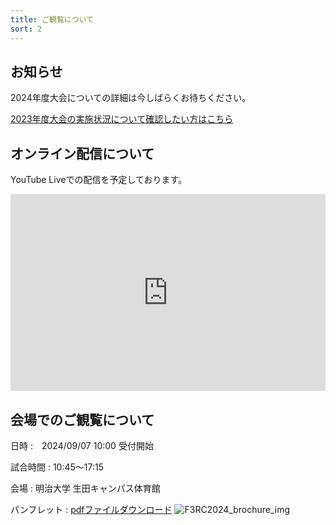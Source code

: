 ```yaml
---
title: ご観覧について
sort: 2
---
```


## お知らせ
2024年度大会についての詳細は今しばらくお待ちください。

[2023年度大会の実施状況について確認したい方はこちら](/過去の大会/2023/attend.html)

## オンライン配信について
YouTube Liveでの配信を予定しております。
<iframe style="max-width:100%;" width="560" height="315" src="https://www.youtube.com/embed/AA6l0kNn-rA?si=9hqthRM9IaxtTi7N" title="YouTube video player" frameborder="0" allow="accelerometer; autoplay; clipboard-write; encrypted-media; gyroscope; picture-in-picture; web-share" referrerpolicy="strict-origin-when-cross-origin" allowfullscreen></iframe>

## 会場でのご観覧について
日時
:　2024/09/07 10:00 受付開始

試合時間
: 10:45～17:15

会場
: 明治大学 生田キャンパス体育館

パンフレット
: [pdfファイルダウンロード](https://f3rc-committee.github.io/data/2024/pdf/F3RC2024_brochure.pdf)
![F3RC2024_brochure_img](https://github.com/user-attachments/assets/c4c92e12-75aa-40a2-8cde-1ef6ded720a4)
